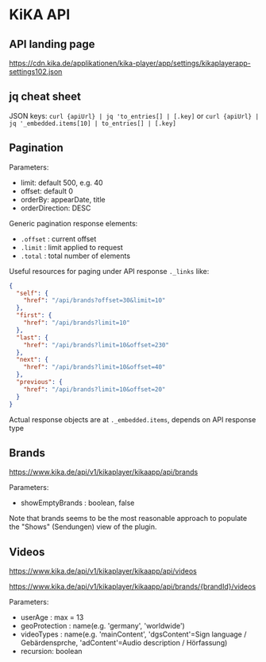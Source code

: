KiKA API
========

API landing page
----------------

https://cdn.kika.de/applikationen/kika-player/app/settings/kikaplayerapp-settings102.json


jq cheat sheet
--------------

JSON keys: `curl {apiUrl} | jq 'to_entries[] | [.key]` or `curl {apiUrl} | jq '_embedded.items[10] | to_entries[] | [.key]`


Pagination
----------

Parameters:
* limit: default 500, e.g. 40
* offset: default 0
* orderBy: appearDate, title
* orderDirection: DESC

Generic pagination response elements:
* `.offset` : current offset
* `.limit` : limit applied to request
* `.total` : total number of elements

Useful resources for paging under API response `._links` like:
```json
{
  "self": {
    "href": "/api/brands?offset=30&limit=10"
  },
  "first": {
    "href": "/api/brands?limit=10"
  },
  "last": {
    "href": "/api/brands?limit=10&offset=230"
  },
  "next": {
    "href": "/api/brands?limit=10&offset=40"
  },
  "previous": {
    "href": "/api/brands?limit=10&offset=20"
  }
}
```

Actual response objects are at `._embedded.items`, depends on API response type


Brands
------

https://www.kika.de/api/v1/kikaplayer/kikaapp/api/brands

Parameters:
* showEmptyBrands : boolean, false

Note that brands seems to be the most reasonable approach to populate the "Shows" (Sendungen) view of the plugin.


Videos
------

https://www.kika.de/api/v1/kikaplayer/kikaapp/api/videos

https://www.kika.de/api/v1/kikaplayer/kikaapp/api/brands/{brandId}/videos

Parameters:
* userAge : max = 13
* geoProtection : name(e.g. 'germany', 'worldwide')
* videoTypes : name(e.g. 'mainContent', 'dgsContent'=Sign language / Gebärdensprche, 'adContent'=Audio description / Hörfassung)
* recursion: boolean


